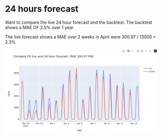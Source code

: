 # 24 hours forecast

Want to compare the live 24 hour forecast and the backtest. The backtest shows a MAE OF 2.5% over 1 year. 

The live forecast shows a MAE over 2 weeks in April were 300.97 / 13000 = 2.3%

![forecast_24hour.png](forecast_24hour.png)

